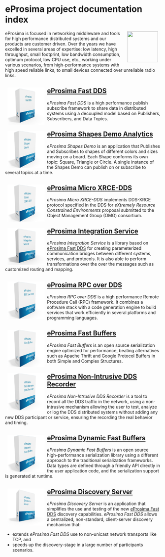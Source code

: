 # eProsima project documentation index

<a href="http://www.eprosima.com"><img src="https://encrypted-tbn3.gstatic.com/images?q=tbn:ANd9GcSd0PDlVz1U_7MgdTe0FRIWD0Jc9_YH-gGi0ZpLkr-qgCI6ZEoJZ5GBqQ" align="right" hspace="8" vspace="2" width="100" height="100" ></a>

eProsima is focused in networking middleware and tools for high performance distributed systems and our products are
customer driven.
Over the years we have excelled in several areas of expertise: low latency, high throughput, small footprint, low
bandwidth consumption, optimum protocol, low CPU use, etc., working under various scenarios, from high-performance
systems with high speed reliable links, to small devices connected over unreliable radio links.


## <a href="https://fast-dds.docs.eprosima.com/en/latest/"><img alt="eProsima Fast DDS" src="source/01-figures/Fast_DDS.png" align="left" hspace="8" vspace="2" width="120" height="120"></a> [eProsima Fast DDS](https://fast-dds.docs.eprosima.com/en/latest/)

*eProsima Fast DDS* is a high performance publish subscribe framework to share data in distributed systems using a
decoupled model based on Publishers, Subscribers, and Data Topics.


## <a href="https://eprosima-shapes-demo.readthedocs.io/en/latest/"><img alt="eProsima Shapes Demo Analytics" src="source/01-figures/Shapes_Demo.png" align="left" hspace="8" vspace="2" width="120" height="120"></a> [eProsima Shapes Demo Analytics](https://eprosima-shapes-demo.readthedocs.io/en/latest/)

*eProsima Shapes Demo* is an application that Publishes and Subscribes to shapes of
different colors and sizes moving on a board. Each Shape conforms its
own topic: Square, Triangle or Circle. A single instance of the Shapes
Demo can publish on or subscribe to several topics at a time.


## <a href="https://micro-xrce-dds.readthedocs.io/en/latest/"><img alt="eProsima Micro XRCE-DDS" src="source/01-figures/Micro_XRCE-DDS.png" align="left" hspace="8" vspace="2" width="120" height="120"> </a> [eProsima Micro XRCE-DDS](https://micro-xrce-dds.readthedocs.io/en/latest/)

*eProsima Micro XRCE-DDS* implements DDS-XRCE protocol specified in the DDS for
*eXtremely Resource Constrained Environments* proposal submitted to the Object Management Group (OMG) consortium.


## <a href="https://integration-services.readthedocs.io/en/latest/"><img alt="eProsima Integration Service" src="source/01-figures/Integration_Services.png" align="left" hspace="8" vspace="2" width="120" height="120"> </a> [eProsima Integration Service](https://integration-services.readthedocs.io/en/latest/)

*eProsima Integration Service* is a library based on [eProsima Fast DDS](https://fast-dds.docs.eprosima.com/en/latest/)
for creating parameterized communication bridges between different systems, services, and protocols.
It is also able to perform transformations over the over the messages such as customized routing and mapping.


## <a href="https://www.eprosima.com/docs/rpc-over-dds/1.0.3/pdf/eprosima-fast-rtps/User-Manual.pdf"><img alt="eProsima RPC over DDS" src="source/01-figures/RPC_over_DDS.png" align="left" hspace="8" vspace="2" width="120" height="120"> [eProsima RPC over DDS](https://www.eprosima.com/docs/rpc-over-dds/1.0.3/pdf/eprosima-fast-rtps/User-Manual.pdf)

*eProsima RPC over DDS* is a high performance Remote Procedure Call (RPC) framework. It combines a software stack
with a code generation engine to build services that work efficiently in several platforms and programming languages.


## <a href="https://www.eprosima.com/docs/fast-buffers/0.3.0/pdf/User-Manual.pdf"><img alt="eProsima Fast Buffers" src="source/01-figures/Fast_Buffers.png" align="left" hspace="8" vspace="2" width="120" height="120" ></a> [eProsima Fast Buffers](https://www.eprosima.com/docs/fast-buffers/0.3.0/pdf/User-Manual.pdf)

*eProsima Fast Buffers* is an open source serialization engine optimized for performance, beating alternatives
such as Apache Thrift and Google Protocol Buffers in both Simple and Complex Structures.


## <a href="https://www.eprosima.com/docs/non-intrusive-dds-recorder/1.0.0/pdf/User-Manual.pdf"><img alt="eProsima Non-Intrusive DDS" src="source/01-figures/Non-Intrusive_DDS_Recorder.png" align="left" hspace="8" vspace="2" width="120" height="120" ></a> [eProsima Non-Intrusive DDS Recorder](https://www.eprosima.com/docs/non-intrusive-dds-recorder/1.0.0/pdf/User-Manual.pdf)

*eProsima Non-Intrusive DDS Recorder* is a tool to record all the DDS traffic in the network, using a non-intrusive
mechanism allowing the user to test, analyze or log the DDS distributed systems without adding any new DDS participant
or service, ensuring the recording the real behavior and timing.


## <a href="https://www.eprosima.com/docs/dynamic-fast-buffers/0.2.0/pdf/User-Manual.pdf"><img alt="eProsima Dynamic Fast Buffers" src="source/01-figures/Dynamic_Fast_Buffers.png" align="left" hspace="8" vspace="2" width="120" height="120"></a> [eProsima Dynamic Fast Buffers](https://www.eprosima.com/docs/dynamic-fast-buffers/0.2.0/pdf/User-Manual.pdf)

*eProsima Dynamic Fast Buffers* is an open source high-performance serialization library using a different
approach to the traditional serialization frameworks. Data types are defined through a friendly API directly in the
user application code, and the serialization support is generated at runtime.


## <a href="https://eprosima-discovery-server.readthedocs.io/en/latest/"><img alt="eProsima Discovery Server" src="source/01-figures/Discovery_Server.png" align="left" hspace="8" vspace="2" width="120" height="120" ></a> [eProsima Discovery Server](https://eprosima-discovery-server.readthedocs.io/en/latest/)

*eProsima Discovery Server* is an application that simplifies the use and testing of the new
[eProsima Fast DDS](https://fast-dds.docs.eprosima.com/en/latest/) discovery capabilities.
*eProsima Fast DDS* allows a centralized, non-standard, client-server discovery mechanism that:

- extends *eProsima Fast DDS* use to non-unicast network transports like TCP, and
- speeds up the discovery-stage in a large number of participants scenarios.
